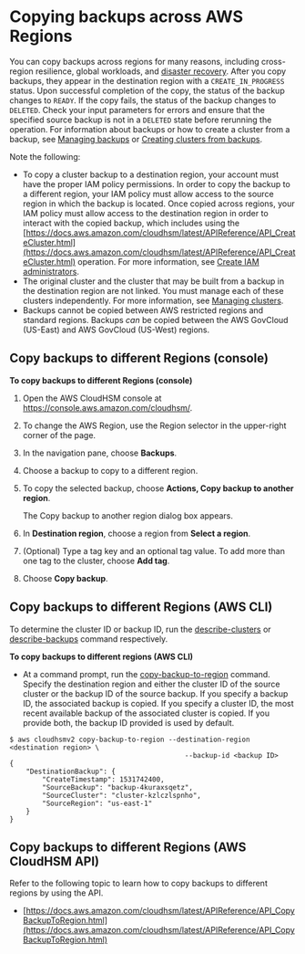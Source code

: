 # Copying backups across AWS Regions<a name="copy-backup-to-region"></a>

 You can copy backups across regions for many reasons, including cross\-region resilience, global workloads, and [disaster recovery](manage-backups.md#recovery-backups)\. After you copy backups, they appear in the destination region with a `CREATE_IN_PROGRESS` status\. Upon successful completion of the copy, the status of the backup changes to `READY`\. If the copy fails, the status of the backup changes to `DELETED`\. Check your input parameters for errors and ensure that the specified source backup is not in a `DELETED` state before rerunning the operation\. For information about backups or how to create a cluster from a backup, see [Managing backups](manage-backups.md) or [Creating clusters from backups](create-cluster-from-backup.md)\. 

 Note the following: 
+ To copy a cluster backup to a destination region, your account must have the proper IAM policy permissions\. In order to copy the backup to a different region, your IAM policy must allow access to the source region in which the backup is located\. Once copied across regions, your IAM policy must allow access to the destination region in order to interact with the copied backup, which includes using the [https://docs.aws.amazon.com/cloudhsm/latest/APIReference/API_CreateCluster.html](https://docs.aws.amazon.com/cloudhsm/latest/APIReference/API_CreateCluster.html) operation\. For more information, see [Create IAM administrators](create-iam-user.md)\.
+ The original cluster and the cluster that may be built from a backup in the destination region are not linked\. You must manage each of these clusters independently\. For more information, see [Managing clusters](manage-clusters.md)\.
+ Backups cannot be copied between AWS restricted regions and standard regions\. Backups *can* be copied between the AWS GovCloud \(US\-East\) and AWS GovCloud \(US\-West\) regions\.

## Copy backups to different Regions \(console\)<a name="copy-backup-console"></a>

**To copy backups to different Regions \(console\)**

1. Open the AWS CloudHSM console at [https://console\.aws\.amazon\.com/cloudhsm/](https://console.aws.amazon.com/cloudhsm/)\.

1. To change the AWS Region, use the Region selector in the upper\-right corner of the page\.

1. In the navigation pane, choose **Backups**\.

1. Choose a backup to copy to a different region\.

1. To copy the selected backup, choose **Actions, Copy backup to another region**\.

   The Copy backup to another region dialog box appears\.

1. In **Destination region**, choose a region from **Select a region**\.

1. \(Optional\) Type a tag key and an optional tag value\. To add more than one tag to the cluster, choose **Add tag**\.

1. Choose **Copy backup**\.

## Copy backups to different Regions \(AWS CLI\)<a name="copy-backups-regions-cli"></a>

To determine the cluster ID or backup ID, run the [describe\-clusters](https://docs.aws.amazon.com/cli/latest/reference/cloudhsmv2/describe-clusters.html) or [describe\-backups](https://docs.aws.amazon.com/cli/latest/reference/cloudhsmv2/describe-backups.html) command respectively\.

**To copy backups to different regions \(AWS CLI\)**
+  At a command prompt, run the [ copy\-backup\-to\-region](https://docs.aws.amazon.com/cli/latest/reference/cloudhsmv2/copy-backup-to-region.html) command\. Specify the destination region and either the cluster ID of the source cluster or the backup ID of the source backup\. If you specify a backup ID, the associated backup is copied\. If you specify a cluster ID, the most recent available backup of the associated cluster is copied\. If you provide both, the backup ID provided is used by default\. 

  ```
  $ aws cloudhsmv2 copy-backup-to-region --destination-region <destination region> \
                                             --backup-id <backup ID>
  {
      "DestinationBackup": {
          "CreateTimestamp": 1531742400,
          "SourceBackup": "backup-4kuraxsqetz",
          "SourceCluster": "cluster-kzlczlspnho",
          "SourceRegion": "us-east-1"
      }
  }
  ```

## Copy backups to different Regions \(AWS CloudHSM API\)<a name="copy-backups-regions-api"></a>

Refer to the following topic to learn how to copy backups to different regions by using the API\.
+  [https://docs.aws.amazon.com/cloudhsm/latest/APIReference/API_CopyBackupToRegion.html](https://docs.aws.amazon.com/cloudhsm/latest/APIReference/API_CopyBackupToRegion.html) 